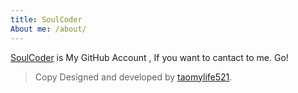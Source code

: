 ```yaml
---
title: SoulCoder
About me: /about/
---
```


<p class="heavy-title"><a href="https://github.com/taomylife521">SoulCoder</a> is My GitHub Account , If you want to cantact to me. Go!</p>

>Copy Designed and developed by [taomylife521](https://github.com/taomylife521).
